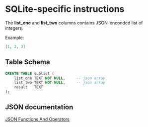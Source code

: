 # SQLite-specific instructions

The **list_one** and **list_two** columns contains JSON-enconded list of integers.

Example:

```json
[1, 2, 3]
```

## Table Schema

```sql
CREATE TABLE sublist (
    list_one TEXT NOT NULL,     -- json array
    list_two TEXT NOT NULL,     -- json array
    result   TEXT
);
```

## JSON documentation

[JSON Functions And Operators][json-docs]

[json-docs]: https://www.sqlite.org/json1.htmL
